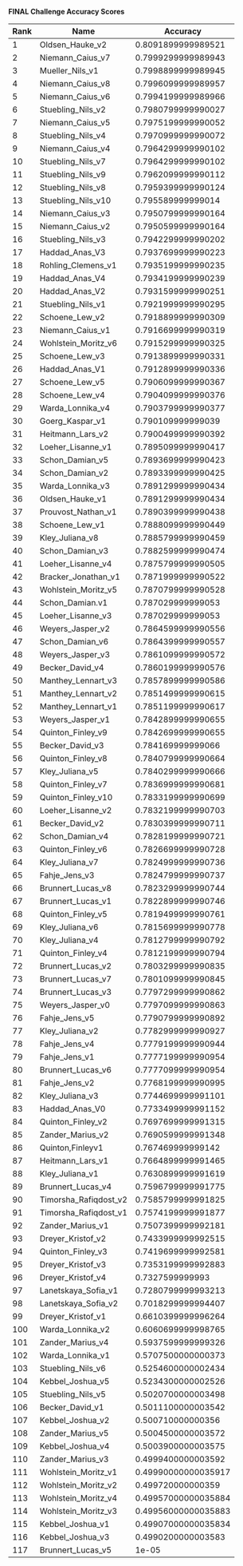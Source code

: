 **FINAL Challenge Accuracy Scores**



|Rank|Name|Accuracy|
|----|-----|---|
|1|Oldsen_Hauke_v2|0.8091899999989521|
|2|Niemann_Caius_v7|0.7999299999989943|
|3|Mueller_Nils_v1|0.7998899999989945|
|4|Niemann_Caius_v8|0.7996099999989957|
|5|Niemann_Caius_v6|0.7994199999989966|
|6|Stuebling_Nils_v2|0.7980799999990027|
|7|Niemann_Caius_v5|0.7975199999990052|
|8|Stuebling_Nils_v4|0.7970999999990072|
|9|Niemann_Caius_v4|0.7964299999990102|
|10|Stuebling_Nils_v7|0.7964299999990102|
|11|Stuebling_Nils_v9|0.7962099999990112|
|12|Stuebling_Nils_v8|0.7959399999990124|
|13|Stuebling_Nils_v10|0.795589999999014|
|14|Niemann_Caius_v3|0.7950799999990164|
|15|Niemann_Caius_v2|0.7950599999990164|
|16|Stuebling_Nils_v3|0.7942299999990202|
|17|Haddad_Anas_V3|0.7937699999990223|
|18|Rohling_Clemens_v1|0.7935199999990235|
|19|Haddad_Anas_V4|0.7934199999990239|
|20|Haddad_Anas_V2|0.7931599999990251|
|21|Stuebling_Nils_v1|0.7921999999990295|
|22|Schoene_Lew_v2|0.7918899999990309|
|23|Niemann_Caius_v1|0.7916699999990319|
|24|Wohlstein_Moritz_v6|0.7915299999990325|
|25|Schoene_Lew_v3|0.7913899999990331|
|26|Haddad_Anas_V1|0.7912899999990336|
|27|Schoene_Lew_v5|0.7906099999990367|
|28|Schoene_Lew_v4|0.7904099999990376|
|29|Warda_Lonnika_v4|0.7903799999990377|
|30|Goerg_Kaspar_v1|0.790109999999039|
|31|Heitmann_Lars_v2|0.7900499999990392|
|32|Loeher_Lisanne_v1|0.7895099999990417|
|33|Schon_Damian_v5|0.7893699999990423|
|34|Schon_Damian_v2|0.7893399999990425|
|35|Warda_Lonnika_v3|0.7891299999990434|
|36|Oldsen_Hauke_v1|0.7891299999990434|
|37|Prouvost_Nathan_v1|0.7890399999990438|
|38|Schoene_Lew_v1|0.7888099999990449|
|39|Kley_Juliana_v8|0.7885799999990459|
|40|Schon_Damian_v3|0.7882599999990474|
|41|Loeher_Lisanne_v4|0.7875799999990505|
|42|Bracker_Jonathan_v1|0.7871999999990522|
|43|Wohlstein_Moritz_v5|0.7870799999990528|
|44|Schon_Damian.v1|0.787029999999053|
|45|Loeher_Lisanne_v3|0.787029999999053|
|46|Weyers_Jasper_v2|0.7864599999990556|
|47|Schon_Damian_v6|0.7864399999990557|
|48|Weyers_Jasper_v3|0.7861099999990572|
|49|Becker_David_v4|0.7860199999990576|
|50|Manthey_Lennart_v3|0.7857899999990586|
|51|Manthey_Lennart_v2|0.7851499999990615|
|52|Manthey_Lennart_v1|0.7851199999990617|
|53|Weyers_Jasper_v1|0.7842899999990655|
|54|Quinton_Finley_v9|0.7842699999990655|
|55|Becker_David_v3|0.784169999999066|
|56|Quinton_Finley_v8|0.7840799999990664|
|57|Kley_Juliana_v5|0.7840299999990666|
|58|Quinton_Finley_v7|0.7836999999990681|
|59|Quinton_Finley_v10|0.7833199999990699|
|60|Loeher_Lisanne_v2|0.7832199999990703|
|61|Becker_David_v2|0.7830399999990711|
|62|Schon_Damian_v4|0.7828199999990721|
|63|Quinton_Finley_v6|0.7826699999990728|
|64|Kley_Juliana_v7|0.7824999999990736|
|65|Fahje_Jens_v3|0.7824799999990737|
|66|Brunnert_Lucas_v8|0.7823299999990744|
|67|Brunnert_Lucas_v1|0.7822899999990746|
|68|Quinton_Finley_v5|0.7819499999990761|
|69|Kley_Juliana_v6|0.7815699999990778|
|70|Kley_Juliana_v4|0.7812799999990792|
|71|Quinton_Finley_v4|0.7812199999990794|
|72|Brunnert_Lucas_v2|0.7803299999990835|
|73|Brunnert_Lucas_v7|0.7801099999990845|
|74|Brunnert_Lucas_v3|0.7797299999990862|
|75|Weyers_Jasper_v0|0.7797099999990863|
|76|Fahje_Jens_v5|0.7790799999990892|
|77|Kley_Juliana_v2|0.7782999999990927|
|78|Fahje_Jens_v4|0.7779199999990944|
|79|Fahje_Jens_v1|0.7777199999990954|
|80|Brunnert_Lucas_v6|0.7777099999990954|
|81|Fahje_Jens_v2|0.7768199999990995|
|82|Kley_Juliana_v3|0.7744699999991101|
|83|Haddad_Anas_V0|0.7733499999991152|
|84|Quinton_Finley_v2|0.7697699999991315|
|85|Zander_Marius_v2|0.7690599999991348|
|86|Quinton,Finleyv1|0.767469999999142|
|87|Heitmann_Lars_v1|0.7664899999991465|
|88|Kley_Juliana_v1|0.7630899999991619|
|89|Brunnert_Lucas_v4|0.7596799999991775|
|90|Timorsha_Rafiqdost_v2|0.7585799999991825|
|91|Timorsha_Rafiqdost_v1|0.7574199999991877|
|92|Zander_Marius_v1|0.7507399999992181|
|93|Dreyer_Kristof_v2|0.7433999999992515|
|94|Quinton_Finley_v3|0.7419699999992581|
|95|Dreyer_Kristof_v3|0.7353199999992883|
|96|Dreyer_Kristof_v4|0.7327599999993|
|97|Lanetskaya_Sofia_v1|0.7280799999993213|
|98|Lanetskaya_Sofia_v2|0.7018299999994407|
|99|Dreyer_Kristof_v1|0.6610399999996264|
|100|Warda_Lonnika_v2|0.6060699999998765|
|101|Zander_Marius_v4|0.5937599999999326|
|102|Warda_Lonnika_v1|0.5707500000000373|
|103|Stuebling_Nils_v6|0.5254600000002434|
|104|Kebbel_Joshua_v5|0.5234300000002526|
|105|Stuebling_Nils_v5|0.5020700000003498|
|106|Becker_David_v1|0.5011100000003542|
|107|Kebbel_Joshua_v2|0.500710000000356|
|108|Zander_Marius_v5|0.5004500000003572|
|109|Kebbel_Joshua_v4|0.5003900000003575|
|110|Zander_Marius_v3|0.4999400000003592|
|111|Wohlstein_Moritz_v1|0.49990000000035917|
|112|Wohlstein_Moritz_v2|0.499720000000359|
|113|Wohlstein_Moritz_v4|0.49957000000035884|
|114|Wohlstein_Moritz_v3|0.49956000000035883|
|115|Kebbel_Joshua_v1|0.49907000000035834|
|116|Kebbel_Joshua_v3|0.4990200000003583|
|117|Brunnert_Lucas_v5|1e-05|

